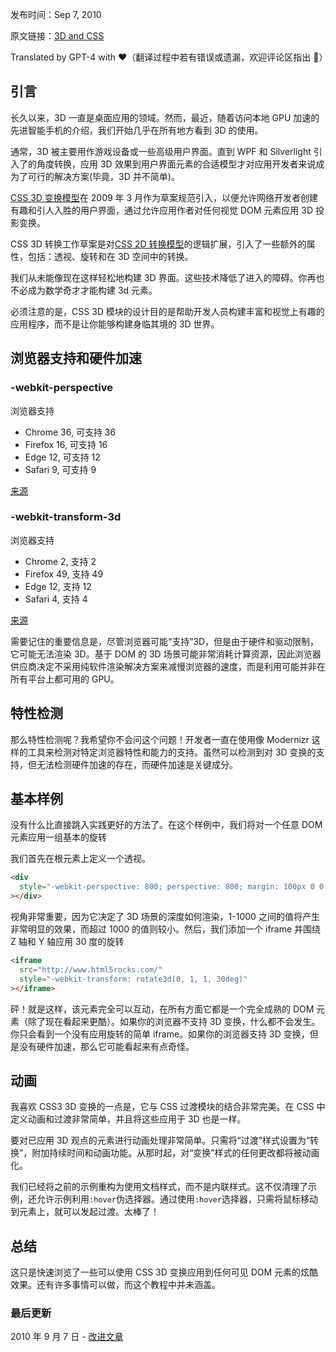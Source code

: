 发布时间：Sep 7, 2010

原文链接：[3D and CSS](https://web.dev/3d-css/)

Translated by GPT-4 with ❤️（翻译过程中若有错误或遗漏，欢迎评论区指出 👏）

## 引言

长久以来，3D 一直是桌面应用的领域。然而，最近，随着访问本地 GPU 加速的先进智能手机的介绍，我们开始几乎在所有地方看到 3D 的使用。

通常，3D 被主要用作游戏设备或一些高级用户界面。直到 WPF 和 Silverlight 引入了的角度转换，应用 3D 效果到用户界面元素的合适模型才对应用开发者来说成为了可行的解决方案(毕竟，3D 并不简单)。

[CSS 3D 变换模型](http://www.w3.org/TR/css3-3d-transforms/)在 2009 年 3 月作为草案规范引入，以便允许网络开发者创建有趣和引人入胜的用户界面，通过允许应用作者对任何视觉 DOM 元素应用 3D 投影变换。

CSS 3D 转换工作草案是对[CSS 2D 转换模型](http://www.w3.org/TR/css3-2d-transforms)的逻辑扩展，引入了一些额外的属性，包括：透视、旋转和在 3D 空间中的转换。

我们从未能像现在这样轻松地构建 3D 界面。这些技术降低了进入的障碍。你再也不必成为数学奇才才能构建 3d 元素。

必须注意的是，CSS 3D 模块的设计目的是帮助开发人员构建丰富和视觉上有趣的应用程序，而不是让你能够构建身临其境的 3D 世界。

## 浏览器支持和硬件加速

### \-webkit-perspective

浏览器支持

- Chrome 36, 可支持 36
- Firefox 16, 可支持 16
- Edge 12, 可支持 12
- Safari 9, 可支持 9

[来源](https://developer.mozilla.org/docs/Web/CSS/perspective#browser_compatibility)

### \-webkit-transform-3d

浏览器支持

- Chrome 2, 支持 2
- Firefox 49, 支持 49
- Edge 12, 支持 12
- Safari 4, 支持 4

[来源](https://developer.mozilla.org/docs/Web/CSS/@media/-webkit-transform-3d#browser_compatibility)

需要记住的重要信息是，尽管浏览器可能“支持”3D，但是由于硬件和驱动限制，它可能无法渲染 3D。基于 DOM 的 3D 场景可能非常消耗计算资源，因此浏览器供应商决定不采用纯软件渲染解决方案来减慢浏览器的速度，而是利用可能并非在所有平台上都可用的 GPU。

## 特性检测

那么特性检测呢？我希望你不会问这个问题！开发者一直在使用像 Modernizr 这样的工具来检测对特定浏览器特性和能力的支持。虽然可以检测到对 3D 变换的支持，但无法检测硬件加速的存在，而硬件加速是关键成分。

## 基本样例

没有什么比直接跳入实践更好的方法了。在这个样例中，我们将对一个任意 DOM 元素应用一组基本的旋转

我们首先在根元素上定义一个透视。

```html
<div
  style="-webkit-perspective: 800; perspective: 800; margin: 100px 0 0 50px"
></div>
```

视角非常重要，因为它决定了 3D 场景的深度如何渲染，1-1000 之间的值将产生非常明显的效果，而超过 1000 的值则较小。然后，我们添加一个 iframe 并围绕 Z 轴和 Y 轴应用 30 度的旋转

```html
<iframe
  src="http://www.html5rocks.com/"
  style="-webkit-transform: rotate3d(0, 1, 1, 30deg)"
></iframe>
```

砰！就是这样，该元素完全可以互动，在所有方面它都是一个完全成熟的 DOM 元素（除了现在看起来更酷）。如果你的浏览器不支持 3D 变换，什么都不会发生。你只会看到一个没有应用旋转的简单 iframe。如果你的浏览器支持 3D 变换，但是没有硬件加速，那么它可能看起来有点奇怪。

## 动画

我喜欢 CSS3 3D 变换的一点是，它与 CSS 过渡模块的结合非常完美。在 CSS 中定义动画和过渡非常简单，并且将这些应用于 3D 也是一样。

要对已应用 3D 观点的元素进行动画处理非常简单。只需将“过渡”样式设置为“转换”，附加持续时间和动画功能。从那时起，对“变换”样式的任何更改都将被动画化。

我们已经将之前的示例重构为使用文档样式，而不是内联样式。这不仅清理了示例，还允许示例利用`:hover`伪选择器。通过使用`:hover`选择器，只需将鼠标移动到元素上，就可以发起过渡。太棒了！

## 总结

这只是快速浏览了一些可以使用 CSS 3D 变换应用到任何可见 DOM 元素的炫酷效果。还有许多事情可以做，而这个教程中并未涵盖。

### 最后更新

2010 年 9 月 7 日 - [改进文章](https://github.com/GoogleChrome/web.dev/blob/main/src/site/content/en/blog/3d-css/index.md)
